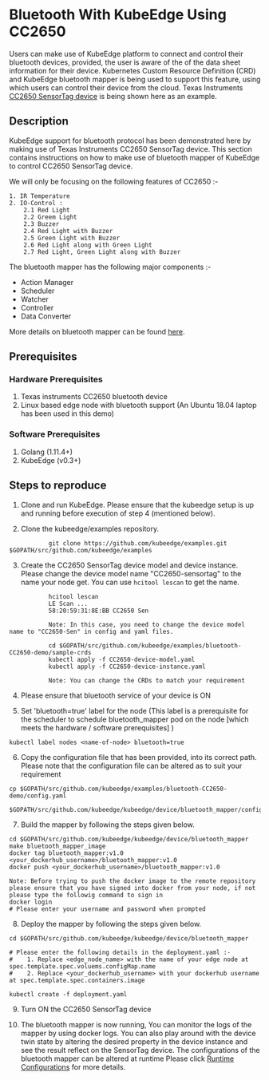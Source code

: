 # Bluetooth With KubeEdge Using CC2650


Users can make use of KubeEdge platform to connect and control their bluetooth devices, provided, the user is aware of the of the data sheet information for their device.
Kubernetes Custom Resource Definition (CRD) and KubeEdge bluetooth mapper is being used to support this feature, using which users can control their device from the cloud. Texas Instruments [CC2650 SensorTag device](http://processors.wiki.ti.com/index.php/CC2650_SensorTag_User%27s_Guide) is being shown here as an example.


## Description

KubeEdge support for bluetooth protocol has been demonstrated here by making use of Texas Instruments CC2650 SensorTag device.
This section contains instructions on how to make use of bluetooth mapper of KubeEdge to control CC2650 SensorTag device.

  We will only be focusing on the following features of CC2650 :-

  ```shell
  1. IR Temperature
  2. IO-Control :
      2.1 Red Light
      2.2 Greem Light
      2.3 Buzzer
      2.4 Red Light with Buzzer
      2.5 Green Light with Buzzer
      2.6 Red Light along with Green Light
      2.7 Red Light, Green Light along with Buzzer

  ```

  The bluetooth mapper has the following major components :-
   - Action Manager
   - Scheduler
   - Watcher
   - Controller
   - Data Converter

  More details on bluetooth mapper can be found [here](https://github.com/kubeedge/kubeedge/blob/master/docs/mappers/bluetooth_mapper.md#bluetooth-mapper).


## Prerequisites

### Hardware Prerequisites

1. Texas instruments CC2650 bluetooth device
2. Linux based edge node with bluetooth support  (An Ubuntu 18.04 laptop has been used in this demo)

### Software Prerequisites

1. Golang (1.11.4+)
2. KubeEdge (v0.3+)

## Steps to reproduce

1. Clone and run KubeEdge.
    Please ensure that the kubeedge setup is up and running before execution of step 4 (mentioned below).

2. Clone the kubeedge/examples repository.

```console
           git clone https://github.com/kubeedge/examples.git $GOPATH/src/github.com/kubeedge/examples
```

3. Create the CC2650 SensorTag device model and device instance. Please change the device model name "CC2650-sensortag" to the name your node get. You can use `hcitool lescan` to get the name.

```console
           hcitool lescan
           LE Scan ...
           58:20:59:31:8E:BB CC2650 Sen

           Note: In this case, you need to change the device model name to "CC2650-Sen" in config and yaml files.

           cd $GOPATH/src/github.com/kubeedge/examples/bluetooth-CC2650-demo/sample-crds
           kubectl apply -f CC2650-device-model.yaml
           kubectl apply -f CC2650-device-instance.yaml

           Note: You can change the CRDs to match your requirement
```

4. Please ensure that bluetooth service of your device is ON

5. Set 'bluetooth=true' label for the node (This label is a prerequisite for the scheduler to schedule bluetooth_mapper pod on the node [which meets the hardware / software prerequisites] )

```console
kubectl label nodes <name-of-node> bluetooth=true
```

6. Copy the configuration file that has been provided, into its correct path. Please note that the configuration file can be altered as to suit your requirement

```console
cp $GOPATH/src/github.com/kubeedge/examples/bluetooth-CC2650-demo/config.yaml

$GOPATH/src/github.com/kubeedge/kubeedge/device/bluetooth_mapper/configuration/
```

7. Build the mapper by following the steps given below.

```console
cd $GOPATH/src/github.com/kubeedge/kubeedge/device/bluetooth_mapper
make bluetooth_mapper_image
docker tag bluetooth_mapper:v1.0 <your_dockerhub_username>/bluetooth_mapper:v1.0
docker push <your_dockerhub_username>/bluetooth_mapper:v1.0

Note: Before trying to push the docker image to the remote repository please ensure that you have signed into docker from your node, if not please type the followig command to sign in
docker login
# Please enter your username and password when prompted
```

8. Deploy the mapper by following the steps given below.

```console
cd $GOPATH/src/github.com/kubeedge/kubeedge/device/bluetooth_mapper

# Please enter the following details in the deployment.yaml :-
#    1. Replace <edge_node_name> with the name of your edge node at spec.template.spec.voluems.configMap.name
#    2. Replace <your_dockerhub_username> with your dockerhub username at spec.template.spec.containers.image

kubectl create -f deployment.yaml
```

9. Turn ON the CC2650 SensorTag device

10. The bluetooth mapper is now running, You can monitor the logs of the mapper by using docker logs. You can also play around with the device twin state by altering the desired property in the device instance
and see the result reflect on the SensorTag device. The configurations of the bluetooth mapper can be altered at runtime Please click [Runtime Configurations](https://github.com/kubeedge/kubeedge/blob/master/docs/mappers/bluetooth_mapper.md#runtime-configuration-modifications) for more details.
